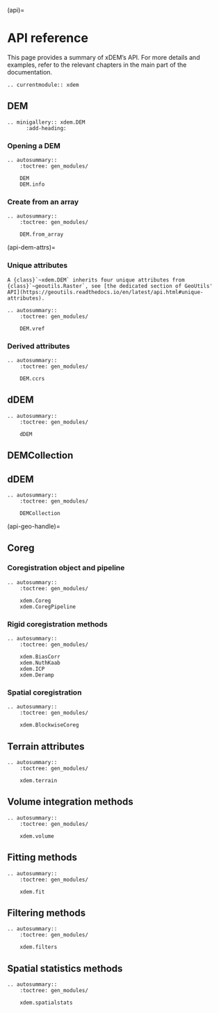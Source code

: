 (api)=

# API reference


This page provides a summary of xDEM’s API.
For more details and examples, refer to the relevant chapters in the main part of the
documentation.

```{eval-rst}
.. currentmodule:: xdem
```

## DEM

```{eval-rst}
.. minigallery:: xdem.DEM
      :add-heading:
```

### Opening a DEM

```{eval-rst}
.. autosummary::
    :toctree: gen_modules/

    DEM
    DEM.info
```

### Create from an array

```{eval-rst}
.. autosummary::
    :toctree: gen_modules/

    DEM.from_array
```

(api-dem-attrs)=

### Unique attributes

```{note}
A {class}`~xdem.DEM` inherits four unique attributes from {class}`~geoutils.Raster`, see [the dedicated section of GeoUtils' API](https://geoutils.readthedocs.io/en/latest/api.html#unique-attributes).
```

```{eval-rst}
.. autosummary::
    :toctree: gen_modules/

    DEM.vref
```

### Derived attributes

```{eval-rst}
.. autosummary::
    :toctree: gen_modules/

    DEM.ccrs
```


## dDEM

```{eval-rst}
.. autosummary::
    :toctree: gen_modules/

    dDEM
```

## DEMCollection

## dDEM

```{eval-rst}
.. autosummary::
    :toctree: gen_modules/

    DEMCollection
```

(api-geo-handle)=

## Coreg

### Coregistration object and pipeline

```{eval-rst}
.. autosummary::
    :toctree: gen_modules/

    xdem.Coreg
    xdem.CoregPipeline
```

### Rigid coregistration methods

```{eval-rst}
.. autosummary::
    :toctree: gen_modules/

    xdem.BiasCorr
    xdem.NuthKaab
    xdem.ICP
    xdem.Deramp
```

### Spatial coregistration

```{eval-rst}
.. autosummary::
    :toctree: gen_modules/

    xdem.BlockwiseCoreg
```

## Terrain attributes

```{eval-rst}
.. autosummary::
    :toctree: gen_modules/

    xdem.terrain
```

## Volume integration methods

```{eval-rst}
.. autosummary::
    :toctree: gen_modules/

    xdem.volume
```

## Fitting methods

```{eval-rst}
.. autosummary::
    :toctree: gen_modules/

    xdem.fit
```

## Filtering methods

```{eval-rst}
.. autosummary::
    :toctree: gen_modules/

    xdem.filters
```

## Spatial statistics methods

```{eval-rst}
.. autosummary::
    :toctree: gen_modules/

    xdem.spatialstats
```



